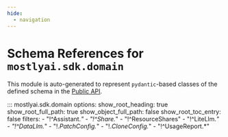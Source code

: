 ```yaml
---
hide:
  - navigation
---
```


# Schema References for `mostlyai.sdk.domain`

This module is auto-generated to represent `pydantic`-based classes of the defined schema in the [Public API](https://github.com/mostly-ai/mostly-openapi/blob/main/public-api.yaml).

::: mostlyai.sdk.domain
    options:
      show_root_heading: true
      show_root_full_path: true
      show_object_full_path: false
      show_root_toc_entry: false
      filters:
        - "!^Assistant.*"
        - "!^Share.*"
        - "!^ResourceShares"
        - "!^LiteLlm.*"
        - "!^DataLlm.*"
        - "!.*PatchConfig.*"
        - "!.*CloneConfig.*"
        - "!^UsageReport.*"
